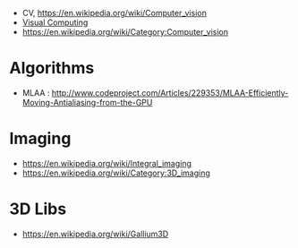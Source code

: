 + CV, https://en.wikipedia.org/wiki/Computer_vision
+ [Visual Computing](https://en.wikipedia.org/wiki/Visual_Computing)
+ https://en.wikipedia.org/wiki/Category:Computer_vision

# Algorithms
+ MLAA : http://www.codeproject.com/Articles/229353/MLAA-Efficiently-Moving-Antialiasing-from-the-GPU

# Imaging
+ https://en.wikipedia.org/wiki/Integral_imaging
+ https://en.wikipedia.org/wiki/Category:3D_imaging

# 3D Libs
+ https://en.wikipedia.org/wiki/Gallium3D

